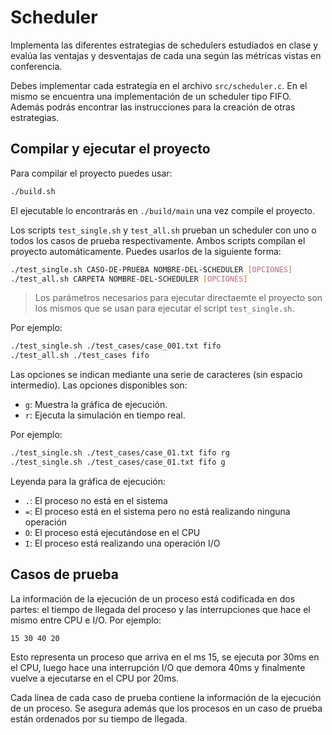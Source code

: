 # Scheduler

Implementa las diferentes estrategias de schedulers estudiados en clase y
evalúa las ventajas y desventajas de cada una según las métricas vistas en
conferencia.

Debes implementar cada estrategia en el archivo `src/scheduler.c`. En el mismo
se encuentra una implementación de un scheduler tipo FIFO. Además podrás
encontrar las instrucciones para la creación de otras estrategias.

## Compilar y ejecutar el proyecto

Para compilar el proyecto puedes usar:

```bash
./build.sh
```

El ejecutable lo encontrarás en `./build/main` una vez compile el proyecto.

Los scripts `test_single.sh` y `test_all.sh` prueban un scheduler con uno o
todos los casos de prueba respectivamente. Ambos scripts compilan el proyecto
automáticamente. Puedes usarlos de la siguiente forma:

```bash
./test_single.sh CASO-DE-PRUEBA NOMBRE-DEL-SCHEDULER [OPCIONES]
./test_all.sh CARPETA NOMBRE-DEL-SCHEDULER [OPCIONES]
```

> Los parámetros necesarios para ejecutar directaemte el proyecto son los
> mismos que se usan para ejecutar el script `test_single.sh`.

Por ejemplo:

```bash
./test_single.sh ./test_cases/case_001.txt fifo
./test_all.sh ./test_cases fifo
```

Las opciones se indican mediante una serie de caracteres (sin espacio
intermedio). Las opciones disponibles son:

- `g`: Muestra la gráfica de ejecución.
- `r`: Ejecuta la simulación en tiempo real.

Por ejemplo:

```bash
./test_single.sh ./test_cases/case_01.txt fifo rg
./test_single.sh ./test_cases/case_01.txt fifo g
```

Leyenda para la gráfica de ejecución:

- `.`: El proceso no está en el sistema
- `=`: El proceso está en el sistema pero no está realizando ninguna operación
- `O`: El proceso está ejecutándose en el CPU
- `I`: El proceso está realizando una operación I/O

## Casos de prueba

La información de la ejecución de un proceso está codificada en dos partes: el
tiempo de llegada del proceso y las interrupciones que hace el mismo entre CPU
e I/O. Por ejemplo:

```
15 30 40 20
```

Esto representa un proceso que arriva en el ms 15, se ejecuta por 30ms en el
CPU, luego hace una interrupción I/O que demora 40ms y finalmente vuelve a
ejecutarse en el CPU por 20ms.

Cada línea de cada caso de prueba contiene la información de la ejecución de un
proceso. Se asegura además que los procesos en un caso de prueba están
ordenados por su tiempo de llegada.
